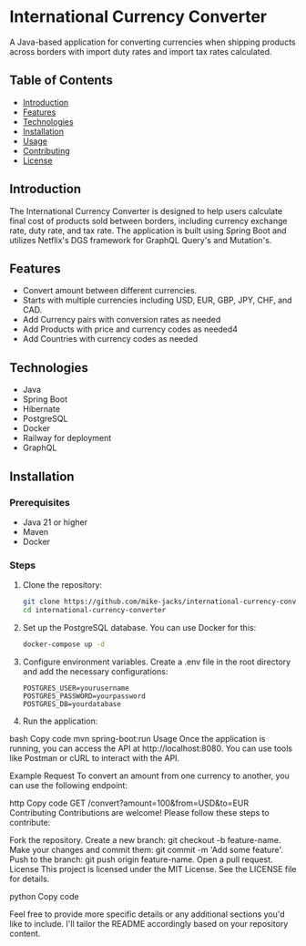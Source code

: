 # International Currency Converter

A Java-based application for converting currencies when shipping products across borders with import duty rates and import tax rates calculated. 

## Table of Contents
- [Introduction](#introduction)
- [Features](#features)
- [Technologies](#technologies)
- [Installation](#installation)
- [Usage](#usage)
- [Contributing](#contributing)
- [License](#license)

## Introduction

The International Currency Converter is designed to help users calculate final cost of products sold between borders, including currency exchange rate, duty rate, and tax rate. The application is built using Spring Boot and utilizes Netflix's DGS framework for GraphQL Query's and Mutation's.

## Features

- Convert amount between different currencies.
- Starts with multiple currencies including USD, EUR, GBP, JPY, CHF, and CAD.
- Add Currency pairs with conversion rates as needed
- Add Products with price and currency codes as needed4
- Add Countries with currency codes as needed

## Technologies

- Java
- Spring Boot
- Hibernate
- PostgreSQL
- Docker
- Railway for deployment
- GraphQL

## Installation

### Prerequisites

- Java 21 or higher
- Maven
- Docker

### Steps

1. Clone the repository:
   ```bash
   git clone https://github.com/mike-jacks/international-currency-converter.git
   cd international-currency-converter


2. Set up the PostgreSQL database. You can use Docker for this:

    ```bash
    docker-compose up -d
   
3. Configure environment variables. Create a .env file in the root directory and add the necessary configurations:

    ```env
    POSTGRES_USER=yourusername
    POSTGRES_PASSWORD=yourpassword
    POSTGRES_DB=yourdatabase
 
4. Run the application:

bash
Copy code
mvn spring-boot:run
Usage
Once the application is running, you can access the API at http://localhost:8080. You can use tools like Postman or cURL to interact with the API.

Example Request
To convert an amount from one currency to another, you can use the following endpoint:

http
Copy code
GET /convert?amount=100&from=USD&to=EUR
Contributing
Contributions are welcome! Please follow these steps to contribute:

Fork the repository.
Create a new branch: git checkout -b feature-name.
Make your changes and commit them: git commit -m 'Add some feature'.
Push to the branch: git push origin feature-name.
Open a pull request.
License
This project is licensed under the MIT License. See the LICENSE file for details.

python
Copy code

Feel free to provide more specific details or any additional sections you'd like to include. I'll tailor the README accordingly based on your repository content.